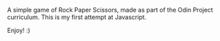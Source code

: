 A simple game of Rock Paper Scissors, made as part of the Odin Project curriculum.
This is my first attempt at Javascript.

Enjoy! :)
